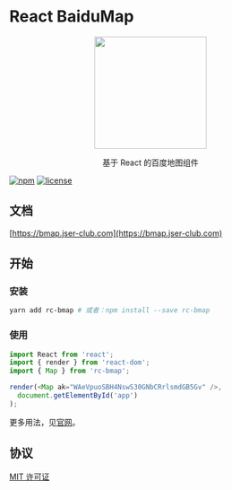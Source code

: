 # React BaiduMap

<p align="center">
  <img src="https://bmap.jser-club.com/home.png" width="200px">
</p>
<p align="center">基于 React 的百度地图组件</p>

[![npm](https://img.shields.io/npm/v/rc-bmap.svg)]()
[![license](https://img.shields.io/github/license/jserwang/rc-bmap.svg)]()

## 文档

[https://bmap.jser-club.com](https://bmap.jser-club.com)

## 开始

### 安装

```bash
yarn add rc-bmap # 或者：npm install --save rc-bmap
```

### 使用
``` js
import React from 'react';
import { render } from 'react-dom';
import { Map } from 'rc-bmap';

render(<Map ak="WAeVpuoSBH4NswS30GNbCRrlsmdGB5Gv" />, 
  document.getElementById('app')
);

```

更多用法，见[官网](https://bmap.jser-club.com)。

## 协议

[MIT 许可证](https://opensource.org/licenses/MIT)
